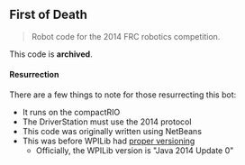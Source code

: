 First of Death
---------------

> Robot code for the 2014 FRC robotics competition.

This code is **archived**.

#### Resurrection
There are a few things to note for those resurrecting this bot:
* It runs on the compactRIO
* The DriverStation must use the 2014 protocol
* This code was originally written using NetBeans
* This was before WPILib had [proper versioning](https://github.com/wpilibsuite/design-docs/blob/master/Version%20Generation.adoc)
  * Officially, the WPILib version is "Java 2014 Update 0"